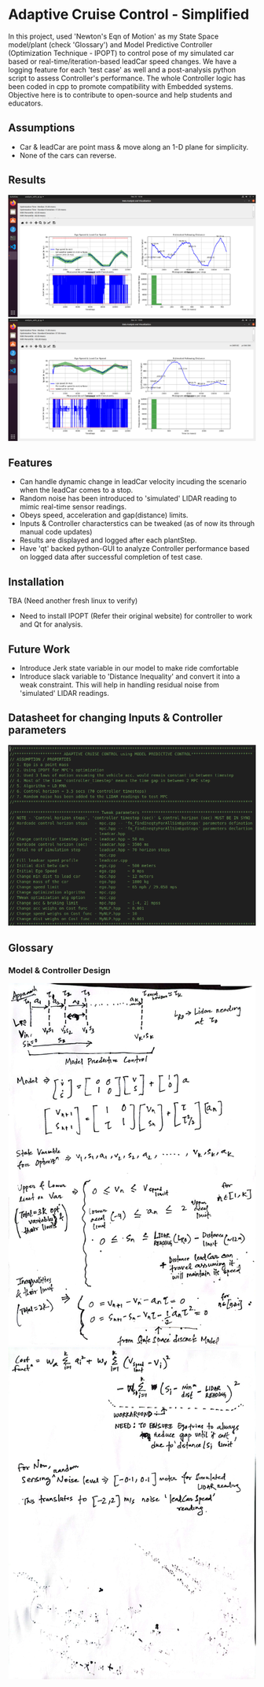 # Adaptive Cruise Control - Simplified  

In this project, used 'Newton's Eqn of Motion' as my State Space model/plant (check 'Glossary') and Model Predictive Controller (Optimization Technique - IPOPT) to control pose of my simulated car based or real-time/iteration-based leadCar speed changes. We have a logging feature for each 'test case' as well and a post-analysis python script to assess Controller's performance. The whole Controller logic has been coded in cpp to promote compatibility with Embedded systems. Objective here is to contribute to open-source and help students and educators.  

## Assumptions
- Car & leadCar are point mass & move along an 1-D plane for simplicity.
- None of the cars can reverse.

## Results
![Test Case -1 - At low speed](/output/ss_after_fix/TC5.png)
![Test Case -2 - At high speed](/output/ss_after_fix/TC8.png)  

## Features  
- Can handle dynamic change in leadCar velocity incuding the scenario when the leadCar comes to a stop.  
- Random noise has been introduced to 'simulated' LIDAR reading to mimic real-time sensor readings.
- Obeys speed, acceleration  and gap(distance) limits.
- Inputs & Controller characterstics can be tweaked (as of now its through manual code updates)
- Results are displayed and logged after each plantStep.
- Have 'qt' backed python-GUI to analyze Controller performance based on logged data after successful completion of test case.  

## Installation  
TBA (Need another fresh linux to verify)
- Need to install IPOPT (Refer their original website) for controller to work  and Qt for analysis.

## Future Work
- Introduce Jerk state variable in our model to make ride comfortable
- Introduce slack variable to 'Distance Inequality' and convert it into a weak constraint. This will help in handling residual noise from 'simulated' LIDAR readings. 

## Datasheet for changing Inputs & Controller parameters
![Tweaks Datasheet](/output/ss_after_fix/tweaks.png)

## Glossary
### Model & Controller Design
![State Space model with constraint](/output/Model.jpeg)
![Cost function](/output/cost.jpeg)

 
